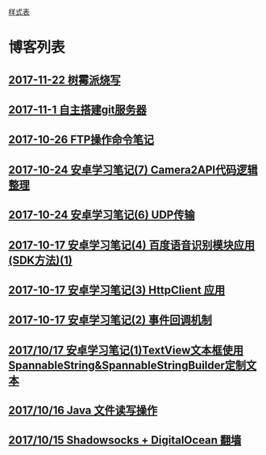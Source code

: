 

[样式表](STYLE-README.md)

# 博客列表


## [2017-11-22 树霉派烧写](ARTICLE/2017-11-22树霉派烧写.md)

## [2017-11-1 自主搭建git服务器](ARTICLE/2017-11-1自主搭建git服务器.md)

## [2017-10-26 FTP操作命令笔记](ARTICLE/2017-10-26.md)

## [2017-10-24 安卓学习笔记(7) Camera2API代码逻辑整理](ARTICLE/2017-10-24-2.md)

## [2017-10-24 安卓学习笔记(6) UDP传输](ARTICLE/2017-10-24.md)

## [2017-10-17 安卓学习笔记(4) 百度语音识别模块应用(SDK方法)(1)](ARTICLE/2017-10-18.md)

## [2017-10-17 安卓学习笔记(3) HttpClient 应用](ARTICLE/2017-10-17-3.md)

## [2017-10-17 安卓学习笔记(2) 事件回调机制](ARTICLE/2017-10-17-2.md)

## [2017/10/17 安卓学习笔记(1)TextView文本框使用SpannableString&SpannableStringBuilder定制文本](ARTICLE/2017-10-17.md)

## [2017/10/16 Java 文件读写操作](ARTICLE/2017-10-16.md)

## [2017/10/15 Shadowsocks + DigitalOcean 翻墙 ](ARTICLE/2017-10-15管理代理配置.md)
